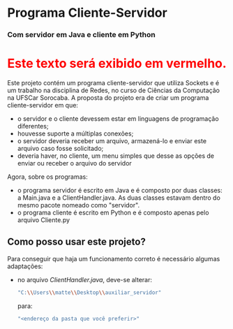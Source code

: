 # Programa Cliente-Servidor
### Com servidor em Java e cliente em Python

<h1 style="color: red;">Este texto será exibido em vermelho.</h1>

Este projeto contém um programa cliente-servidor que utiliza Sockets e é um trabalho na disciplina de Redes, no curso de Ciências da Computação na UFSCar Sorocaba. A proposta do projeto era de criar um programa cliente-servidor em que:

- o servidor e o cliente devessem estar em linguagens de programação diferentes;
- houvesse suporte a múltiplas conexões;
- o servidor deveria receber um arquivo, armazená-lo e enviar este arquivo caso fosse solicitado;
- deveria haver, no cliente, um menu simples que desse as opções de enviar ou receber o arquivo do servidor

Agora, sobre os programas:

- o programa servidor é escrito em Java e é composto por duas classes: a Main.java e a ClientHandler.java. As duas classes estavam dentro do mesmo pacote nomeado como "servidor".
- o programa cliente é escrito em Python e é composto apenas pelo arquivo Cliente.py

## Como posso usar este projeto?

Para conseguir que haja um funcionamento correto é necessário algumas adaptações:

- no arquivo *ClientHandler.java*, deve-se alterar: 
    ```sh
    "C:\\Users\\matte\\Desktop\\auxiliar_servidor"
    ```
    para:
    ```sh
    "<endereço da pasta que você preferir>"
    ```
